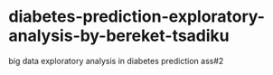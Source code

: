 # diabetes-prediction-exploratory-analysis-by-bereket-tsadiku
big data exploratory analysis in diabetes prediction ass#2 
